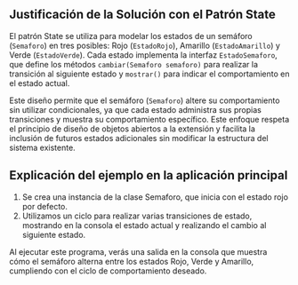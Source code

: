## Justificación de la Solución con el Patrón State

El patrón State se utiliza para modelar los estados de un semáforo (`Semaforo`) en tres posibles: Rojo (`EstadoRojo`), Amarillo (`EstadoAmarillo`) y Verde (`EstadoVerde`). Cada estado implementa la interfaz `EstadoSemaforo`, que define los métodos `cambiar(Semaforo semaforo)` para realizar la transición al siguiente estado y `mostrar()` para indicar el comportamiento en el estado actual.

Este diseño permite que el semáforo (`Semaforo`) altere su comportamiento sin utilizar condicionales, ya que cada estado administra sus propias transiciones y muestra su comportamiento específico. Este enfoque respeta el principio de diseño de objetos abiertos a la extensión y facilita la inclusión de futuros estados adicionales sin modificar la estructura del sistema existente.

## Explicación del ejemplo en la aplicación principal

1. Se crea una instancia de la clase Semaforo, que inicia con el estado rojo por defecto.
2. Utilizamos un ciclo para realizar varias transiciones de estado, mostrando en la consola el estado actual y realizando el cambio al siguiente estado.

Al ejecutar este programa, verás una salida en la consola que muestra cómo el semáforo alterna entre los estados Rojo, Verde y Amarillo, cumpliendo con el ciclo de comportamiento deseado.
